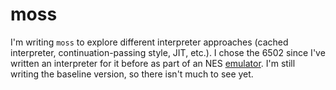 # moss

I'm writing `moss` to explore different interpreter approaches (cached 
interpreter, continuation-passing style, JIT, etc.). I chose the 6502 since
I've written an interpreter for it before as part of an NES
[emulator][duNES]. I'm still writing the baseline version, so there isn't
much to see yet.

[duNES]: https://github.com/zachcmadsen/duNES
